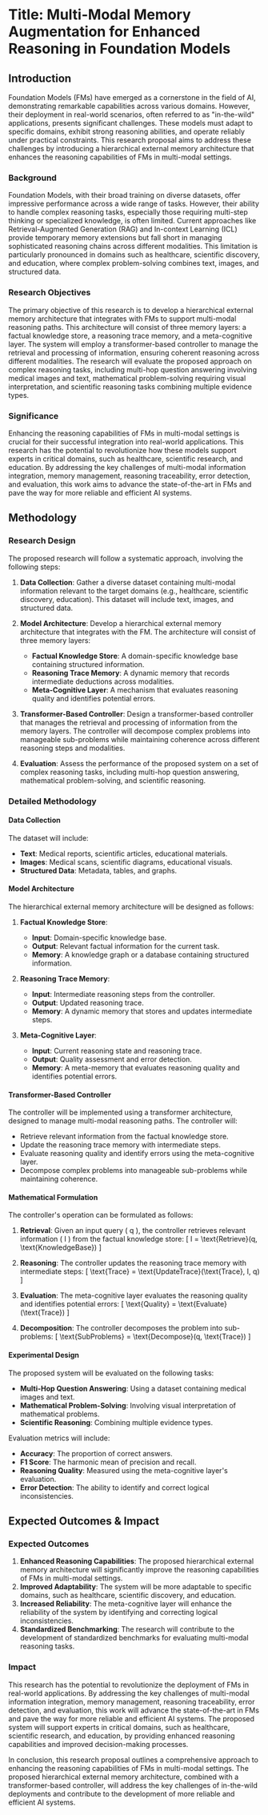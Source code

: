 # Title: Multi-Modal Memory Augmentation for Enhanced Reasoning in Foundation Models

## Introduction

Foundation Models (FMs) have emerged as a cornerstone in the field of AI, demonstrating remarkable capabilities across various domains. However, their deployment in real-world scenarios, often referred to as "in-the-wild" applications, presents significant challenges. These models must adapt to specific domains, exhibit strong reasoning abilities, and operate reliably under practical constraints. This research proposal aims to address these challenges by introducing a hierarchical external memory architecture that enhances the reasoning capabilities of FMs in multi-modal settings.

### Background

Foundation Models, with their broad training on diverse datasets, offer impressive performance across a wide range of tasks. However, their ability to handle complex reasoning tasks, especially those requiring multi-step thinking or specialized knowledge, is often limited. Current approaches like Retrieval-Augmented Generation (RAG) and In-context Learning (ICL) provide temporary memory extensions but fall short in managing sophisticated reasoning chains across different modalities. This limitation is particularly pronounced in domains such as healthcare, scientific discovery, and education, where complex problem-solving combines text, images, and structured data.

### Research Objectives

The primary objective of this research is to develop a hierarchical external memory architecture that integrates with FMs to support multi-modal reasoning paths. This architecture will consist of three memory layers: a factual knowledge store, a reasoning trace memory, and a meta-cognitive layer. The system will employ a transformer-based controller to manage the retrieval and processing of information, ensuring coherent reasoning across different modalities. The research will evaluate the proposed approach on complex reasoning tasks, including multi-hop question answering involving medical images and text, mathematical problem-solving requiring visual interpretation, and scientific reasoning tasks combining multiple evidence types.

### Significance

Enhancing the reasoning capabilities of FMs in multi-modal settings is crucial for their successful integration into real-world applications. This research has the potential to revolutionize how these models support experts in critical domains, such as healthcare, scientific research, and education. By addressing the key challenges of multi-modal information integration, memory management, reasoning traceability, error detection, and evaluation, this work aims to advance the state-of-the-art in FMs and pave the way for more reliable and efficient AI systems.

## Methodology

### Research Design

The proposed research will follow a systematic approach, involving the following steps:

1. **Data Collection**: Gather a diverse dataset containing multi-modal information relevant to the target domains (e.g., healthcare, scientific discovery, education). This dataset will include text, images, and structured data.

2. **Model Architecture**: Develop a hierarchical external memory architecture that integrates with the FM. The architecture will consist of three memory layers:
   - **Factual Knowledge Store**: A domain-specific knowledge base containing structured information.
   - **Reasoning Trace Memory**: A dynamic memory that records intermediate deductions across modalities.
   - **Meta-Cognitive Layer**: A mechanism that evaluates reasoning quality and identifies potential errors.

3. **Transformer-Based Controller**: Design a transformer-based controller that manages the retrieval and processing of information from the memory layers. The controller will decompose complex problems into manageable sub-problems while maintaining coherence across different reasoning steps and modalities.

4. **Evaluation**: Assess the performance of the proposed system on a set of complex reasoning tasks, including multi-hop question answering, mathematical problem-solving, and scientific reasoning.

### Detailed Methodology

#### Data Collection

The dataset will include:
- **Text**: Medical reports, scientific articles, educational materials.
- **Images**: Medical scans, scientific diagrams, educational visuals.
- **Structured Data**: Metadata, tables, and graphs.

#### Model Architecture

The hierarchical external memory architecture will be designed as follows:

1. **Factual Knowledge Store**:
   - **Input**: Domain-specific knowledge base.
   - **Output**: Relevant factual information for the current task.
   - **Memory**: A knowledge graph or a database containing structured information.

2. **Reasoning Trace Memory**:
   - **Input**: Intermediate reasoning steps from the controller.
   - **Output**: Updated reasoning trace.
   - **Memory**: A dynamic memory that stores and updates intermediate steps.

3. **Meta-Cognitive Layer**:
   - **Input**: Current reasoning state and reasoning trace.
   - **Output**: Quality assessment and error detection.
   - **Memory**: A meta-memory that evaluates reasoning quality and identifies potential errors.

#### Transformer-Based Controller

The controller will be implemented using a transformer architecture, designed to manage multi-modal reasoning paths. The controller will:
- Retrieve relevant information from the factual knowledge store.
- Update the reasoning trace memory with intermediate steps.
- Evaluate reasoning quality and identify errors using the meta-cognitive layer.
- Decompose complex problems into manageable sub-problems while maintaining coherence.

#### Mathematical Formulation

The controller's operation can be formulated as follows:

1. **Retrieval**: Given an input query \( q \), the controller retrieves relevant information \( I \) from the factual knowledge store:
   \[
   I = \text{Retrieve}(q, \text{KnowledgeBase})
   \]

2. **Reasoning**: The controller updates the reasoning trace memory with intermediate steps:
   \[
   \text{Trace} = \text{UpdateTrace}(\text{Trace}, I, q)
   \]

3. **Evaluation**: The meta-cognitive layer evaluates the reasoning quality and identifies potential errors:
   \[
   \text{Quality} = \text{Evaluate}(\text{Trace})
   \]

4. **Decomposition**: The controller decomposes the problem into sub-problems:
   \[
   \text{SubProblems} = \text{Decompose}(q, \text{Trace})
   \]

#### Experimental Design

The proposed system will be evaluated on the following tasks:
- **Multi-Hop Question Answering**: Using a dataset containing medical images and text.
- **Mathematical Problem-Solving**: Involving visual interpretation of mathematical problems.
- **Scientific Reasoning**: Combining multiple evidence types.

Evaluation metrics will include:
- **Accuracy**: The proportion of correct answers.
- **F1 Score**: The harmonic mean of precision and recall.
- **Reasoning Quality**: Measured using the meta-cognitive layer's evaluation.
- **Error Detection**: The ability to identify and correct logical inconsistencies.

## Expected Outcomes & Impact

### Expected Outcomes

1. **Enhanced Reasoning Capabilities**: The proposed hierarchical external memory architecture will significantly improve the reasoning capabilities of FMs in multi-modal settings.
2. **Improved Adaptability**: The system will be more adaptable to specific domains, such as healthcare, scientific discovery, and education.
3. **Increased Reliability**: The meta-cognitive layer will enhance the reliability of the system by identifying and correcting logical inconsistencies.
4. **Standardized Benchmarking**: The research will contribute to the development of standardized benchmarks for evaluating multi-modal reasoning tasks.

### Impact

This research has the potential to revolutionize the deployment of FMs in real-world applications. By addressing the key challenges of multi-modal information integration, memory management, reasoning traceability, error detection, and evaluation, this work will advance the state-of-the-art in FMs and pave the way for more reliable and efficient AI systems. The proposed system will support experts in critical domains, such as healthcare, scientific research, and education, by providing enhanced reasoning capabilities and improved decision-making processes.

In conclusion, this research proposal outlines a comprehensive approach to enhancing the reasoning capabilities of FMs in multi-modal settings. The proposed hierarchical external memory architecture, combined with a transformer-based controller, will address the key challenges of in-the-wild deployments and contribute to the development of more reliable and efficient AI systems.